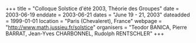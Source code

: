 +++
title = "Colloque Solstice d'été 2003, Théorie des Groupes"
date = 2003-06-19
enddate = 2003-06-21
dates = "June 19 - 21, 2003"
dateadded = 1999-01-01
location = "Paris (Chevaleret), France"
webpage = "http://www.math.jussieu.fr/solstice"
organisers = "Teodor BANICA, Pierre BARRAT, Jean-Yves CHARBONNEL, Rudolph RENTSCHLER"
+++
